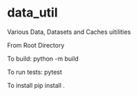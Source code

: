 # data_util
Various Data, Datasets and Caches uitilities

From Root Directory

To build:
 python -m build

To run tests:
 pytest 

To install 
 pip install .